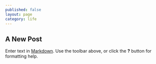 ```yaml
---
published: false
layout: page
category: life
---
```

## A New Post

Enter text in [Markdown](http://daringfireball.net/projects/markdown/). Use the toolbar above, or click the **?** button for formatting help.
